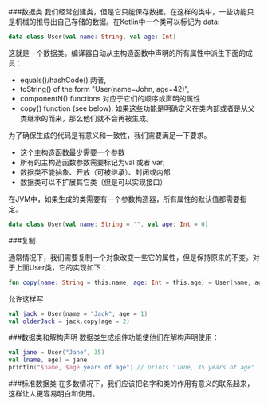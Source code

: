###数据类
我们经常创建类，但是它只能保存数据。在这样的类中，一些功能只是机械的推导出自己存储的数据。在Kotlin中一个类可以标记为 data:

```Kotlin
data class User(val name: String, val age: Int)
```
这就是一个数据类。编译器自动从主构造函数中声明的所有属性中派生下面的成员：
* equals()/hashCode() 两者,
* toString() of the form "User(name=John, age=42)",
* componentN() functions 对应于它们的顺序或声明的属性
* copy() function (see below).
如果这些功能是明确定义在类内部或者是从父类继承的而来，那么他们就不会再被生成。

为了确保生成的代码是有意义和一致性，我们需要满足一下要求。
* 这个主构造函数最少需要一个参数
* 所有的主构造函数参数需要标记为val 或者 var;
* 数据类不能抽象、开放（可被继承）、封闭或内部
* 数据类可以不扩展其它类（但是可以实现接口）

在JVM中，如果生成的类需要有一个参数构造器，所有属性的默认值都需要指定。
```kotlin
data class User(val name: String = "", val age: Int = 0)
```

###复制

通常情况下，我们需要复制一个对象改变一些它的属性，但是保持原来的不变。对于上面User类，它的实现如下：
```kotlin
fun copy(name: String = this.name, age: Int = this.age) = User(name, age)
```

允许这样写
```kotlin
val jack = User(name = "Jack", age = 1)
val olderJack = jack.copy(age = 2)
```
###数据类和解构声明
数据类生成组件功能使他们在解构声明使用：
```kotlin
val jane = User("Jane", 35) 
val (name, age) = jane
println("$name, $age years of age") // prints "Jane, 35 years of age"
```
###标准数据类
在多数情况下，我们应该把名字和类的作用有意义的联系起来，这样让人更容易明白和使用。